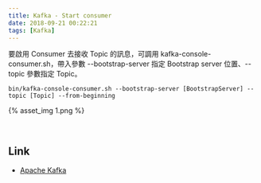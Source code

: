 ```yaml
---
title: Kafka - Start consumer
date: 2018-09-21 00:22:21
tags: [Kafka]
---
```


要啟用 Consumer 去接收 Topic 的訊息，可調用 kafka-console-consumer.sh，帶入參數 --bootstrap-server 指定 Bootstrap server 位置、--topic 參數指定 Topic。  

<!-- More -->

    bin/kafka-console-consumer.sh --bootstrap-server [BootstrapServer] --topic [Topic] --from-beginning

{% asset_img 1.png %}
 
<br/>


Link
----
* [Apache Kafka](https://kafka.apache.org/quickstart)
